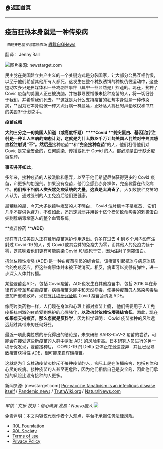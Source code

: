 ###  [:house:返回首頁](https://github.com/ourhimalayas/txt)
---


## 疫苗狂热本身就是一种传染病
` 西班牙巴塞罗那喜悦农场` [轉載自GNews](https://gnews.org/zh-hans/1764376/)

翻译： Jenny Ball

![](https://assets.gnews.org/wp-content/uploads/2021/12/image-862.png)图片来源: newstarget.com

民主党在美国建立共产主义的一个关键方式是分裂国家，让大部分公民互相仇恨，以至于他们希望其他所有人都死。这发生在整个种族诱饵的种族仇恨运动中，这些运动大多只是由媒体和一些戏剧性事件（其中一些显然是）捏造的。现在，接种了 Covid 疫苗的美国人正在被洗脑，并被教导要憎恨未接种疫苗的人，将一切归咎于我们，并希望我们死去。**这就是为什么支持疫苗的狂热本身就是一种传染病，**因为它本身就像一种大流行病一样蔓延，正好落入疯狂的拜登政权和中共的美国3F计划之手。

**疫苗成瘾**

**大约三分之一的美国人知道（或高度怀疑）****Covid ****刺突蛋白、基因治疗注射是一种让人生病的病态计划**，这就是为什么数以千万计的美国人仍然对中共流感血栓注射说“不”。然后是**接种疫苗**和“**完全接种疫苗**”的人，他们相信他们对 Covid 是完全安全的，任何感染、传播或死于 Covid 的人，都必须是由于缺乏疫苗接种。

**事实并非如此**。

多年来，接种疫苗的人被洗脑和愚弄，以至于他们希望尽快获得更多的 Covid 疫苗，和更多的加强剂。如果没有疫苗，他们会感到赤身裸体，完全暴露在传染病中。**他们都不相信人类天然免疫系统的力量，这真是太离奇了**。大多数接种疫苗的人认为，通过强制的人工免疫后他们更健康。

最糟糕的是，今天大多数接种疫苗的人不明白， Covid 注射根本不是疫苗， 它们几乎不提供免疫力，不仅如此，还迅速减弱并用数十亿个模仿致命病毒的刺突蛋白尖刺朊病毒堵塞人的整个血管系统。

**疫苗停药 ****(ADE)**

现在有几亿美国人正在经历疫苗保护作用退出。许多在过去 4 到 6 个月内没有注射过 Covid-19 的人，对 Covid 或其变体的免疫力为零，而其他人的免疫力低于零，这意味着他们更有可能感染 Covid 和/或死于它，因为注射了刺突蛋白。

抗体依赖性增强 (ADE) 是一种由疫苗引起的综合征，该疫苗引起抗体与病原体结合的免疫反应，但这些病原体并未被正确消灭。相反，病毒可以变得有弹性，进一步深入人体并传播。

某些疫苗会ADE，包括 Covid疫苗。ADE也发生在其他疫苗中，包括 2016 年在菲律宾的登革热病毒疫苗。病毒疫苗未能中和天然病毒，使接种疫苗的人感染病毒后更加严重和致命。现在[有几项研究证明](https://www.naturalnews.com/2021-08-26-fauci-antibodies-covid-vaccines-make-virus-stronger.html) Covid 疫苗会诱发 ADE。

像阿片类药物一样，人们现在身体和心理上都对疫苗上瘾， 他们需要用于人工免疫系统刺激的疫苗受到保护的心理强化，**以及抗体依赖性增强综合征**。因此，现在**如果您支持疫苗，那么您就是反科学**，因为科学证明： Covid 疫苗接种的风险远远超过其带来的任何好处。

最近一项此类性质的研究得出的结论是，未来研制 SARS-CoV-2 疫苗的尝试，可能会在接受这些新疫苗的人群中诱发 ADE 的风险更高。日本研究人员进行的另一项研究发现，疫苗接种后， COVID-19 的 Delta 变体正在迅速变异，并且已经导致疫苗获得性 ADE，很可能来自辉瑞疫苗。

这就是为什么推动疫苗和排斥不接种疫苗的人，实际上是在传播疾病，包括身体和心灵的疾病。接种疫苗的人甚至更危险，因为他们相信自己是安全的，因此他们承担的风险比没有接种的人更多。

新闻来源: [newstarget.com] [Pro-vaccine fanaticism is an infectious disease itself](https://www.newstarget.com/2021-12-15-pro-vaccine-fanaticism-is-an-infectious-disease-itself.html) / [Pandemic.news](https://www.pandemic.news/2021-03-04-who-insider-exposes-gavi-gates-perpetrating-plandemic.html) / [TruthWiki.org](https://www.truthwiki.org/cdc-centers-for-disease-control-and-prevention/) / [NaturalNews.com](https://www.naturalnews.com/2021-10-03-cdc-hospitals-fully-vaccinated-deaths-unvaccinated.html)

* * *

*审核：文乐 
校对：信心满满
发稿：Nuevo唐人*
![](https://assets.gnews.org/wp-content/uploads/2021/12/GNEWS_CH.-1-3-3.jpeg)




 

免责声明：本文内容仅代表作者个人观点，平台不承担任何法律风险。

- [ROL Foundation](https://rolfoundation.org/)
- [ROL Society](https://rolsociety.org/)
- [Terms of use](https://gnews.org/terms-of-use-3/)
- [Privacy Policy](https://gnews.org/privacy-policy/)

